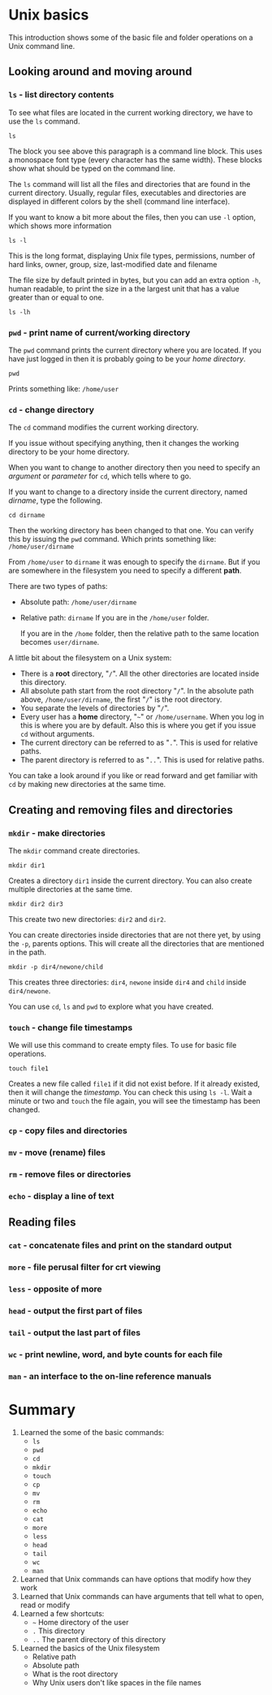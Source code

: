 # Unix basics
This introduction shows some of the basic file and folder operations
on a Unix command line.

## Looking around and moving around

### `ls` - list directory contents
To see what files are located in the current working directory, we
have to use the `ls` command.

    ls

The block you see above this paragraph is a command line block. This
uses a monospace font type (every character has the same width). These
blocks show what should be typed on the command line.

The `ls` command will list all the files and directories that are found
in the current directory. Usually, regular files, executables and
directories are displayed in different colors by the shell (command
line interface).

If you want to know a bit more about the files, then you can use `-l`
option, which shows more information

    ls -l

This is the long format, displaying Unix file types, permissions,
number of hard links, owner, group, size, last-modified date and
filename

The file size by default printed in bytes, but you can add an extra
option `-h`, human readable, to print the size in a the largest unit
that has a value greater than or equal to one.

    ls -lh

### `pwd` - print name of current/working directory

The `pwd` command prints the current directory where you are
located. If you have just logged in then it is probably going to be
your _home directory_.

    pwd

Prints something like: `/home/user`

### `cd` - change directory

The `cd` command modifies the current working directory.

If you issue without specifying anything, then it changes the working
directory to be your home directory.

When you want to change to another directory then you need to specify
an _argument_ or _parameter_ for `cd`, which tells where to go.

If you want to change to a directory inside the current directory,
named _dirname_, type the following.

    cd dirname

Then the working directory has been changed to that one. You can
verify this by issuing the `pwd` command. Which prints something like:
`/home/user/dirname`

From `/home/user` to `dirname` it was enough to specify the
`dirname`. But if you are somewhere in the filesystem you need to
specify a different **path**.

There are two types of paths:

- Absolute path: `/home/user/dirname`
- Relative path: `dirname`
    If you are in the `/home/user` folder.

    If you are in the `/home` folder, then the relative path to the
    same location becomes `user/dirname`.

A little bit about the filesystem on a Unix system:
- There is a **root** directory, "`/`". All the other directories are
  located inside this directory.
- All absolute path start from the root directory "`/`". In the
  absolute path above, `/home/user/dirname`, the first "`/`" is the
  root directory.
- You separate the levels of directories by "`/`".
- Every user has a **home** directory, "`~`" or `/home/username`. When
  you log in this is where you are by default. Also this is where you
  get if you issue `cd` without arguments.
- The current directory can be referred to as "`.`". This is used for
  relative paths.
- The parent directory is referred to as "`..`". This is used for
  relative paths.

You can take a look around if you like or read forward and get
familiar with `cd` by making new directories at the same time.

## Creating and removing files and directories
### `mkdir` - make directories

The `mkdir` command create directories.

    mkdir dir1

Creates a directory `dir1` inside the current directory.
You can also create multiple directories at the same time.

    mkdir dir2 dir3

This create two new directories: `dir2` and `dir2`.

You can create directories inside directories that are not there yet,
by using the `-p`, parents options. This will create all the
directories that are mentioned in the path.

    mkdir -p dir4/newone/child

This creates three directories: `dir4`, `newone` inside `dir4` and
`child` inside `dir4/newone`.

You can use `cd`, `ls` and `pwd` to explore what you have created.

### `touch` - change file timestamps

We will use this command to create empty files. To use for basic file
operations.

    touch file1

Creates a new file called `file1` if it did not exist before. If it
already existed, then it will change the _timestamp_. You can check
this using `ls -l`. Wait a minute or two and `touch` the file again,
you will see the timestamp has been changed.

### `cp` - copy files and directories
### `mv` - move (rename) files
### `rm` - remove files or directories
### `echo` - display a line of text

## Reading files
### `cat` - concatenate files and print on the standard output
### `more` - file perusal filter for crt viewing
### `less` - opposite of more
### `head` - output the first part of files
### `tail` - output the last part of files
### `wc` - print newline, word, and byte counts for each file
### `man` - an interface to the on-line reference manuals


# Summary
1. Learned the some of the basic commands:
    - `ls`
	- `pwd`
	- `cd`
	- `mkdir`
	- `touch`
    - `cp`
    - `mv`
	- `rm`
	- `echo`
	- `cat`
	- `more`
	- `less`
	- `head`
	- `tail`
	- `wc`
	- `man`
2. Learned that Unix commands can have options that modify how they work
2. Learned that Unix commands can have arguments that tell what to
   open, read or modify
3. Learned a few shortcuts:
    - `~` Home directory of the user
	- `.` This directory
	- `..` The parent directory of this directory
4. Learned the basics of the Unix filesystem
    - Relative path
	- Absolute path
	- What is the root directory
	- Why Unix users don't like spaces in the file names
